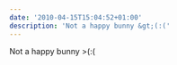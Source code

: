 ```yaml
---
date: '2010-04-15T15:04:52+01:00'
description: 'Not a happy bunny &gt;(:('
---
```

Not a happy bunny &gt;(:(
